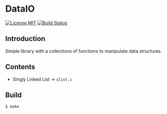 # DataIO

[![License MIT](http://img.shields.io/badge/license-MIT-brightgreen.svg)](license.md)
[![Build Status](https://travis-ci.org/hmatalonga/dataio.svg?branch=master)](https://travis-ci.org/hmatalonga/dataio)

## Introduction
Simple library with a collections of functions to manipulate data structures.

## Contents
- Singly Linked List -> `slist.c`

## Build
```shell
$ make
```
